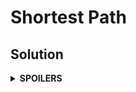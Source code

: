 # Shortest Path
## Solution
<details>
<summary><b>SPOILERS</b></summary>

**Dijkstra Algorithm** is a very good algorithm to find the shortest path between two vertices in a graph. You must use `priority_queue`, not a normal `queue` for the Dijkstra algorithm!!! With just `queue`, you cannot greedily search the shortest paths or upgrade some later shorter paths for the algorithm.

</details>
